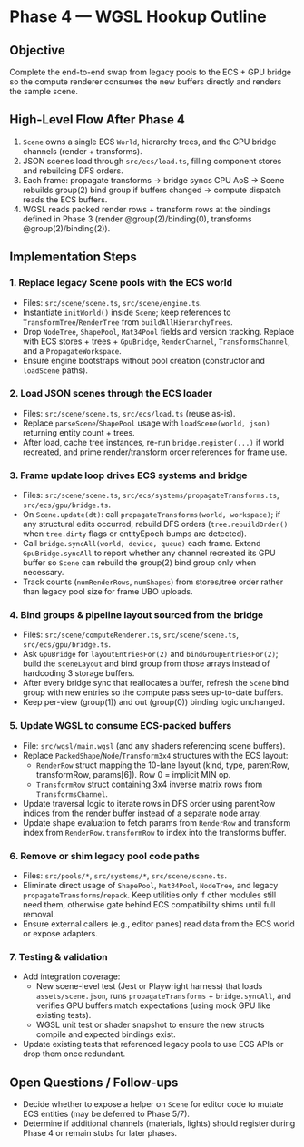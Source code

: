 # Phase 4 — WGSL Hookup Outline

## Objective
Complete the end-to-end swap from legacy pools to the ECS + GPU bridge so the compute renderer consumes the new buffers directly and renders the sample scene.

## High-Level Flow After Phase 4
1. `Scene` owns a single ECS `World`, hierarchy trees, and the GPU bridge channels (render + transforms).
2. JSON scenes load through `src/ecs/load.ts`, filling component stores and rebuilding DFS orders.
3. Each frame: propagate transforms → bridge syncs CPU AoS → Scene rebuilds group(2) bind group if buffers changed → compute dispatch reads the ECS buffers.
4. WGSL reads packed render rows + transform rows at the bindings defined in Phase 3 (render @group(2)/binding(0), transforms @group(2)/binding(2)).

## Implementation Steps

### 1. Replace legacy Scene pools with the ECS world
- Files: `src/scene/scene.ts`, `src/scene/engine.ts`.
- Instantiate `initWorld()` inside `Scene`; keep references to `TransformTree`/`RenderTree` from `buildAllHierarchyTrees`.
- Drop `NodeTree`, `ShapePool`, `Mat34Pool` fields and version tracking. Replace with ECS stores + trees + `GpuBridge`, `RenderChannel`, `TransformsChannel`, and a `PropagateWorkspace`.
- Ensure engine bootstraps without pool creation (constructor and `loadScene` paths).

### 2. Load JSON scenes through the ECS loader
- Files: `src/scene/scene.ts`, `src/ecs/load.ts` (reuse as-is).
- Replace `parseScene`/`ShapePool` usage with `loadScene(world, json)` returning entity count + trees.
- After load, cache tree instances, re-run `bridge.register(...)` if world recreated, and prime render/transform order references for frame use.

### 3. Frame update loop drives ECS systems and bridge
- Files: `src/scene/scene.ts`, `src/ecs/systems/propagateTransforms.ts`, `src/ecs/gpu/bridge.ts`.
- On `Scene.update(dt)`: call `propagateTransforms(world, workspace)`; if any structural edits occurred, rebuild DFS orders (`tree.rebuildOrder()` when `tree.dirty` flags or entityEpoch bumps are detected).
- Call `bridge.syncAll(world, device, queue)` each frame. Extend `GpuBridge.syncAll` to report whether any channel recreated its GPU buffer so `Scene` can rebuild the group(2) bind group only when necessary.
- Track counts (`numRenderRows`, `numShapes`) from stores/tree order rather than legacy pool size for frame UBO uploads.

### 4. Bind groups & pipeline layout sourced from the bridge
- Files: `src/scene/computeRenderer.ts`, `src/scene/scene.ts`, `src/ecs/gpu/bridge.ts`.
- Ask `GpuBridge` for `layoutEntriesFor(2)` and `bindGroupEntriesFor(2)`; build the `sceneLayout` and bind group from those arrays instead of hardcoding 3 storage buffers.
- After every bridge sync that reallocates a buffer, refresh the `Scene` bind group with new entries so the compute pass sees up-to-date buffers.
- Keep per-view (group(1)) and out (group(0)) binding logic unchanged.

### 5. Update WGSL to consume ECS-packed buffers
- File: `src/wgsl/main.wgsl` (and any shaders referencing scene buffers).
- Replace `PackedShape`/`Node`/`Transform3x4` structures with the ECS layout:
  - `RenderRow` struct mapping the 10-lane layout (kind, type, parentRow, transformRow, params[6]). Row 0 = implicit MIN op.
  - `TransformRow` struct containing 3x4 inverse matrix rows from `TransformsChannel`.
- Update traversal logic to iterate rows in DFS order using parentRow indices from the render buffer instead of a separate node array.
- Update shape evaluation to fetch params from `RenderRow` and transform index from `RenderRow.transformRow` to index into the transforms buffer.

### 6. Remove or shim legacy pool code paths
- Files: `src/pools/*`, `src/systems/*`, `src/scene/scene.ts`.
- Eliminate direct usage of `ShapePool`, `Mat34Pool`, `NodeTree`, and legacy `propagateTransforms`/`repack`. Keep utilities only if other modules still need them, otherwise gate behind ECS compatibility shims until full removal.
- Ensure external callers (e.g., editor panes) read data from the ECS world or expose adapters.

### 7. Testing & validation
- Add integration coverage:
  - New scene-level test (Jest or Playwright harness) that loads `assets/scene.json`, runs `propagateTransforms` + `bridge.syncAll`, and verifies GPU buffers match expectations (using mock GPU like existing tests).
  - WGSL unit test or shader snapshot to ensure the new structs compile and expected bindings exist.
- Update existing tests that referenced legacy pools to use ECS APIs or drop them once redundant.

## Open Questions / Follow-ups
- Decide whether to expose a helper on `Scene` for editor code to mutate ECS entities (may be deferred to Phase 5/7).
- Determine if additional channels (materials, lights) should register during Phase 4 or remain stubs for later phases.
